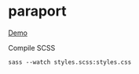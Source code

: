# paraport

[Demo](https://encoding-group.github.io/paraport/)

Compile SCSS
```
sass --watch styles.scss:styles.css
```
